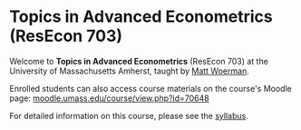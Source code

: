 # Topics in Advanced Econometrics (ResEcon 703)

Welcome to **Topics in Advanced Econometrics** (ResEcon 703) at the University of Massachusetts Amherst, taught by [Matt Woerman](https://sites.google.com/site/mattwoerman/).

Enrolled students can also access course materials on the course's Moodle page: [moodle.umass.edu/course/view.php?id=70648](https://moodle.umass.edu/course/view.php?id=70648)

For detailed information on this course, please see the [syllabus](https://raw.githack.com/woerman/ResEcon703/master/syllabus/syllabus.pdf).